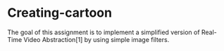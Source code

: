 # Creating-cartoon
The goal of this assignment is to implement a simplified version of Real-Time Video Abstraction[1] by using simple image filters.
